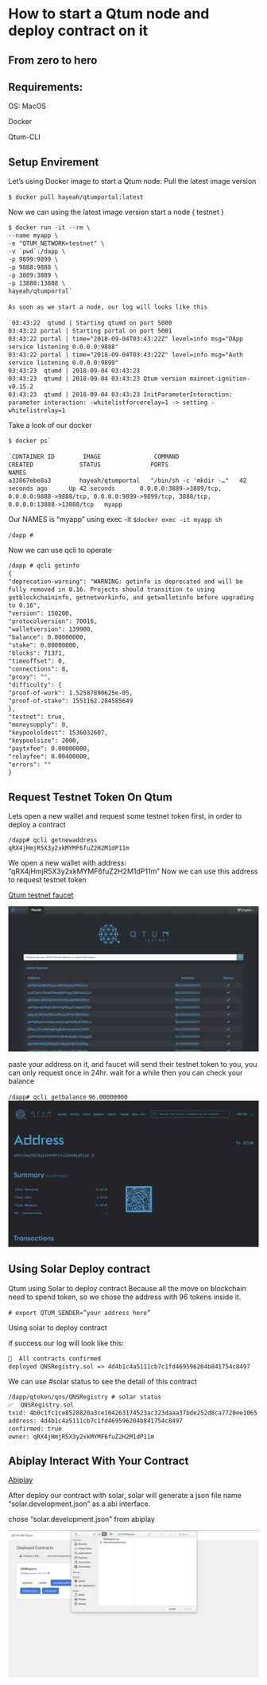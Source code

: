 # How to start a Qtum node and deploy contract on it

## From zero to hero


## Requirements:

OS: MacOS

Docker

Qtum-CLI

## Setup Envirement

Let’s using Docker image to start a Qtum node:
Pull the latest image version

`$ docker pull hayeah/qtumportal:latest`

Now we can using the latest image version start a node ( testnet )

```
$ docker run -it --rm \
--name myapp \
-e "QTUM_NETWORK=testnet" \
-v `pwd`:/dapp \
-p 9899:9899 \
-p 9888:9888 \
-p 3889:3889 \
-p 13888:13888 \
hayeah/qtumportal`

As soon as we start a node, our log will looks like this

`03:43:22  qtumd | Starting qtumd on port 5000
03:43:22 portal | Starting portal on port 5001
03:43:22 portal | time="2018-09-04T03:43:22Z" level=info msg="DApp service listening 0.0.0.0:9888"
03:43:22 portal | time="2018-09-04T03:43:22Z" level=info msg="Auth service listening 0.0.0.0:9899"
03:43:23  qtumd | 2018-09-04 03:43:23
03:43:23  qtumd | 2018-09-04 03:43:23 Qtum version mainnet-ignition-v0.15.2
03:43:23  qtumd | 2018-09-04 03:43:23 InitParameterInteraction: parameter interaction: -whitelistforcerelay=1 -> setting -whitelistrelay=1
```

Take a look of our docker

```
$ docker ps`

`CONTAINER ID        IMAGE               COMMAND                  CREATED             STATUS              PORTS                                                                                                        NAMES
a33867ebe8a3        hayeah/qtumportal   "/bin/sh -c 'mkdir -…"   42 seconds ago      Up 42 seconds       0.0.0.0:3889->3889/tcp, 0.0.0.0:9888->9888/tcp, 0.0.0.0:9899->9899/tcp, 3888/tcp, 0.0.0.0:13888->13888/tcp   myapp
```
Our NAMES is “myapp” using exec -it
`$docker exec -it myapp sh`

`/dapp #`

Now we can use qcli to operate

```
/dapp # qcli getinfo
{
"deprecation-warning": "WARNING: getinfo is deprecated and will be fully removed in 0.16. Projects should transition to using getblockchaininfo, getnetworkinfo, and getwalletinfo before upgrading to 0.16",
"version": 150200,
"protocolversion": 70016,
"walletversion": 139900,
"balance": 0.00000000,
"stake": 0.00000000,
"blocks": 71371,
"timeoffset": 0,
"connections": 8,
"proxy": "",
"difficulty": {
"proof-of-work": 1.52587890625e-05,
"proof-of-stake": 1551162.284585649
},
"testnet": true,
"moneysupply": 0,
"keypoololdest": 1536032607,
"keypoolsize": 2000,
"paytxfee": 0.00000000,
"relayfee": 0.00400000,
"errors": ""
}
```

## Request Testnet Token On Qtum

Lets open a new wallet and request some testnet token first, in order to deploy a contract

```
/dapp# qcli getnewaddress
qRX4jHmjR5X3y2xkMYMF6fuZ2H2M1dP11m
```

We open a new wallet with address: “qRX4jHmjR5X3y2xkMYMF6fuZ2H2M1dP11m”
Now we can use this address to request testnet token

[Qtum testnet faucet]( http://testnet-faucet.qtum.info/#!/)


![alt text](../img/testnet.png )


paste your address on it, and faucet will send their testnet token to you, you can only request once in 24hr.
wait for a while then you can check your balance

`/dapp# qcli getbalance`
`96.00000000`
![alt text](../img/testnet_address.png )

## Using Solar Deploy contract

Qtum using Solar to deploy contract
Because all the move on blockchain need to spend token, so we chose the address with 96 tokens inside it.

`# export QTUM_SENDER=”your address here”`

Using solar to deploy contract

if success our log will look like this:

```
🚀  All contracts confirmed
deployed QNSRegistry.sol => 4d4b1c4a5111cb7c1fd469596204b841754c8497
```

We can use #solar status to see the detail of this contract

```
/dapp/qtoken/qns/QNSRegistry # solar status
✅  QNSRegistry.sol
txid: 4b0c1fc1ce8528820a3ce104263174523ac323daaa37bde252d8ca7720ee1065
address: 4d4b1c4a5111cb7c1fd469596204b841754c8497
confirmed: true
owner: qRX4jHmjR5X3y2xkMYMF6fuZ2H2M1dP11m
```

##  Abiplay Interact With Your Contract

[Abiplay](http://localhost:9899/abiplay/)

After deploy our contract with solar, solar will generate a json file name “solar.development.json” as a abi interface.

chose “solar.development.json” from abiplay

![alt text](../img/abiplay.png )
